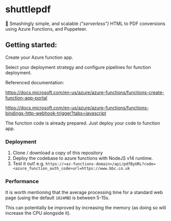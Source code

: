# shuttlepdf

📃 Smashingly simple, and scalable _("serverless")_ HTML to PDF conversions using Azure Functions, and Puppeteer.

## Getting started:

Create your Azure function app.

Select your deployment strategy and configure pipelines for function deployment.

Referenced documentation:

https://docs.microsoft.com/en-us/azure/azure-functions/functions-create-function-app-portal

https://docs.microsoft.com/en-us/azure/azure-functions/functions-bindings-http-webhook-trigger?tabs=javascript


The function code is already prepared. Just deploy your code to function app.


### Deployment

1. Clone / download a copy of this repository
2. Deploy the codebase to azure functions with NodeJS v14 runtime.
3. Test it out! e.g. `https://<az-functions-domain>/api/pdfByURL?code=<azure_function_auth_code>url=https://www.bbc.co.uk`


### Performance

It is worth mentioning that the average processing time for a standard web page (using the default `1024MB`) is between 5-15s.

This can potentially be improved by increasing the memory (as doing so will increase the CPU alongside it).
